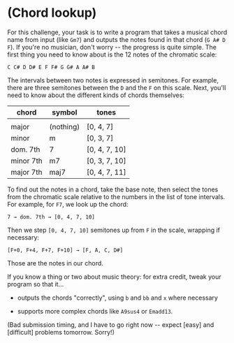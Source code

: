 # (Chord lookup)
<div class="md"><p>For this challenge, your task is to write a program that takes a musical chord name from input (like <code>Gm7</code>) and outputs the notes found in that chord (<code>G A# D F</code>). If you're no musician, don't worry -- the progress is quite simple. The first thing you need to know about is the 12 notes of the chromatic scale:</p>
<pre><code>C C# D D# E F F# G G# A A# B
</code></pre>
<p>The intervals between two notes is expressed in semitones. For example, there are three semitones between the <code>D</code> and the <code>F</code> on this scale. Next, you'll need to know about the different kinds of chords themselves:</p>
<table><thead>
<tr>
<th>chord</th>
<th>symbol</th>
<th>tones</th>
</tr>
</thead><tbody>
<tr>
<td colspan="3"></td>
</tr>
<tr>
<td>major</td>
<td>(nothing)</td>
<td>[0, 4, 7]</td>
</tr>
<tr>
<td>minor</td>
<td>m</td>
<td>[0, 3, 7]</td>
</tr>
<tr>
<td>dom. 7th</td>
<td>7</td>
<td>[0, 4, 7, 10]</td>
</tr>
<tr>
<td>minor 7th</td>
<td>m7</td>
<td>[0, 3, 7, 10]</td>
</tr>
<tr>
<td>major 7th</td>
<td>maj7</td>
<td>[0, 4, 7, 11]</td>
</tr>
</tbody></table>
<p>To find out the notes in a chord, take the base note, then select the tones from the chromatic scale relative to the numbers in the list of tone intervals. For example, for <code>F7</code>, we look up the chord:</p>
<pre><code>7 → dom. 7th → [0, 4, 7, 10]
</code></pre>
<p>Then we step <code>[0, 4, 7, 10]</code> semitones up from <code>F</code> in the scale, wrapping if necessary:</p>
<pre><code>[F+0, F+4, F+7, F+10] → [F, A, C, D#]
</code></pre>
<p>Those are the notes in our chord.</p>
<p>If you know a thing or two about music theory: for extra credit, tweak your program so that it...</p>
<ul>
<li><p>outputs the chords "correctly", using <code>b</code> and <code>bb</code> and <code>x</code> where necessary</p></li>
<li><p>supports more complex chords like <code>A9sus4</code> or <code>Emadd13</code>.</p></li>
</ul>
<p>(Bad submission timing, and I have to go right now -- expect [easy] and [difficult] problems tomorrow. Sorry!)</p>
</div>
